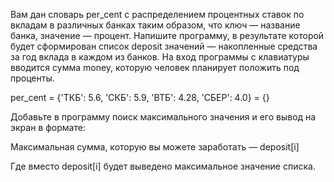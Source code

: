 Вам дан словарь per_cent с распределением процентных ставок по вкладам в различных банках таким образом, что ключ — название банка, значение — процент. Напишите программу, в результате которой будет сформирован список deposit значений — накопленные средства за год вклада в каждом из банков. На вход программы с клавиатуры вводится сумма money, которую человек планирует положить под проценты.

per_cent = {'ТКБ': 5.6, 'СКБ': 5.9, 'ВТБ': 4.28, 'СБЕР': 4.0} = {}

Добавьте в программу поиск максимального значения и его вывод на экран в формате:

Максимальная сумма, которую вы можете заработать — deposit[i]

Где вместо deposit[i] будет выведено максимальное значение списка.
